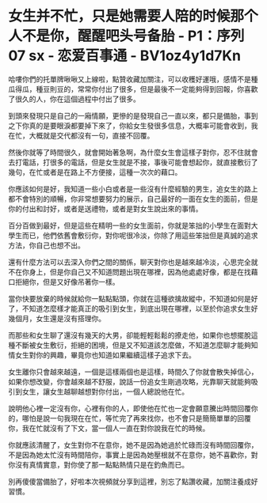 # 女生并不忙，只是她需要人陪的时候那个人不是你，醒醒吧头号备胎 - P1：序列 07 sx - 恋爱百事通 - BV1oz4y1d7Kn

哈嘍你們的托單牌啾啾又上線啦，點贊收藏加關注，可以收穫好運哦，感情不是種瓜得瓜，種豆則豆的，常常你付出了很多，但是最後不一定能夠得到回報，你喜歡了很久的人，你在這個過程中付出了很多。

到頭來發現只是自己的一廂情願，更慘的是發現自己一直以來，都只是備胎，事到之下你真的是要眼淚都要掉下來了，你給女生發很多信息，大概率可能會收到，我在忙，大概就是交代都沒有一句，直接不回覆。

然後你就等了時間很久，就會開始著急啊，為什麼女生會這樣子對你，忍不住就會去打電話，打很多的電話，但是女生就是不接，事後可能會想起你，就直接敷衍了幾句，在忙或者是在路上不方便接，這種一次次的藉口。

你應該如何是好，我知道一些小白或者是一些沒有什麼經驗的男生，追女生的路上都不會特別的順暢，你非常想要努力的展示，自己最好的一面在女生的面前，但是你的付出和討好，或者是送禮物，或者是對女生說出來的事情。

百分百做到最好，但是這些在精明一些的女生面前，你就是笨拙的小學生在面對大學生而已，他們依舊會敷衍你，對你呢很冷淡，你除了用這些笨拙但是真誠的追求方法，你自己也想不出。

還有什麼方法可以去深入你們之間的關係，聊天對你也是越來越冷淡，心思完全就不在你身上，但是你自己又不知道問題出現在哪裡，因為他處處好像，都是在找藉口拒絕你，但是又好像吊著你一樣。

當你快要放棄的時候就給你一點點點頭，你就在這種欲擒故縱中，不知道如何是好了，不知道怎麼樣才能真正的吸引到女生，到底出現在哪裡，以至於你追求女生好幾個月，女生還是沒有搭理你。

而那些和女生聊了還沒有幾天的大男，卻能輕輕鬆鬆的撩走他，如果你也想擺脫這種不斷被女生敷衍，拒絕的困境，但是又不知道該怎麼做，不知道怎麼聊才能夠知情女生對你的興趣，畢竟你也知道如果繼續這樣子追求下去。

女生離你只會越來越遠，一個是這樣兩個也是這樣，時間久了你就會散失掉信心，如果你想改變，你會越來越不舒服，說話一份追女生剛過攻略，光靠聊天就能夠吸引到女生，讓女生越聊越想對你付出，一個人總說他在忙。

說明他心裡一定沒有你，心裡有你的人，即使他在忙也一定會願意騰出時間回覆你的，哪怕是說一句我現在在忙，等忙完了再來找你，也不會只是簡簡單單的回覆你，我在忙就沒有了下文，當一個人一直在對你說我在忙的時候。

你就應該清醒了，女生對你不在意你，她不是因為她過於忙碌而沒有時間回覆你，不是因為她太忙沒有時間陪你，事實上是因為她壓根就不在意你，她不喜歡你，對你沒有真情實意，對你使了那一點點熱情只是在釣魚而已。

別再傻傻當備胎了，好啦本次視頻就分享到這裡，別忘了點讚收藏，加關注養成好習慣。
